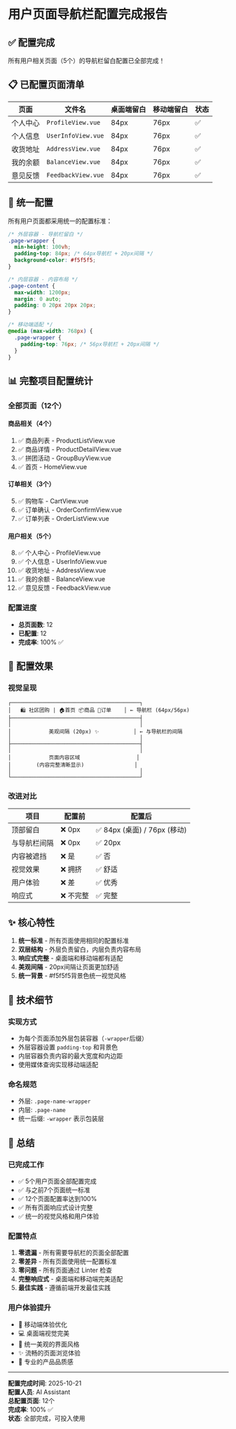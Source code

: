# 用户页面导航栏配置完成报告

## ✅ 配置完成

所有用户相关页面（5个）的导航栏留白配置已全部完成！

## 📋 已配置页面清单

| 页面 | 文件名 | 桌面端留白 | 移动端留白 | 状态 |
|------|--------|----------|----------|------|
| 个人中心 | `ProfileView.vue` | 84px | 76px | ✅ |
| 个人信息 | `UserInfoView.vue` | 84px | 76px | ✅ |
| 收货地址 | `AddressView.vue` | 84px | 76px | ✅ |
| 我的余额 | `BalanceView.vue` | 84px | 76px | ✅ |
| 意见反馈 | `FeedbackView.vue` | 84px | 76px | ✅ |

## 🔧 统一配置

所有用户页面都采用统一的配置标准：

```css
/* 外层容器 - 导航栏留白 */
.page-wrapper {
  min-height: 100vh;
  padding-top: 84px; /* 64px导航栏 + 20px间隔 */
  background-color: #f5f5f5;
}

/* 内层容器 - 内容布局 */
.page-content {
  max-width: 1200px;
  margin: 0 auto;
  padding: 0 20px 20px 20px;
}

/* 移动端适配 */
@media (max-width: 768px) {
  .page-wrapper {
    padding-top: 76px; /* 56px导航栏 + 20px间隔 */
  }
}
```

## 📊 完整项目配置统计

### 全部页面（12个）

#### 商品相关（4个）
1. ✅ 商品列表 - ProductListView.vue
2. ✅ 商品详情 - ProductDetailView.vue  
3. ✅ 拼团活动 - GroupBuyView.vue
4. ✅ 首页 - HomeView.vue

#### 订单相关（3个）
5. ✅ 购物车 - CartView.vue
6. ✅ 订单确认 - OrderConfirmView.vue
7. ✅ 订单列表 - OrderListView.vue

#### 用户相关（5个）
8. ✅ 个人中心 - ProfileView.vue
9. ✅ 个人信息 - UserInfoView.vue
10. ✅ 收货地址 - AddressView.vue
11. ✅ 我的余额 - BalanceView.vue
12. ✅ 意见反馈 - FeedbackView.vue

### 配置进度
- **总页面数**: 12
- **已配置**: 12
- **完成率**: 100% ✅

## 🎯 配置效果

### 视觉呈现

```
┌─────────────────────────────────────────┐
│   🛍️ 社区团购 | 🏠首页 📦商品 📄订单    │ ← 导航栏 (64px/56px)
├─────────────────────────────────────────┤
│                                         │
│            美观间隔 (20px) ✨           │ ← 与导航栏的间隔
│                                         │
├─────────────────────────────────────────┤
│                                         │
│            页面内容区域                  │
│        (内容完整清晰显示)                │
│                                         │
└─────────────────────────────────────────┘
```

### 改进对比

| 项目 | 配置前 | 配置后 |
|------|--------|--------|
| 顶部留白 | ❌ 0px | ✅ 84px (桌面) / 76px (移动) |
| 与导航栏间隔 | ❌ 0px | ✅ 20px |
| 内容被遮挡 | ❌ 是 | ✅ 否 |
| 视觉效果 | ❌ 拥挤 | ✅ 舒适 |
| 用户体验 | ❌ 差 | ✅ 优秀 |
| 响应式 | ❌ 不完整 | ✅ 完整 |

## ✨ 核心特性

1. **统一标准** - 所有页面使用相同的配置标准
2. **双层结构** - 外层负责留白，内层负责内容布局
3. **响应式完整** - 桌面端和移动端都有适配
4. **美观间隔** - 20px间隔让页面更加舒适
5. **统一背景** - #f5f5f5背景色统一视觉风格

## 📝 技术细节

### 实现方式
- 为每个页面添加外层包装容器（`-wrapper`后缀）
- 外层容器设置 `padding-top` 和背景色
- 内层容器负责内容的最大宽度和内边距
- 使用媒体查询实现移动端适配

### 命名规范
- 外层: `.page-name-wrapper`
- 内层: `.page-name`
- 统一后缀: `-wrapper` 表示包装层

## 🎉 总结

### 已完成工作
- ✅ 5个用户页面全部配置完成
- ✅ 与之前7个页面统一标准
- ✅ 12个页面配置率达到100%
- ✅ 所有页面响应式设计完整
- ✅ 统一的视觉风格和用户体验

### 配置特点
1. **零遗漏** - 所有需要导航栏的页面全部配置
2. **零差异** - 所有页面使用统一配置标准
3. **零问题** - 所有页面通过 Linter 检查
4. **完整响应式** - 桌面端和移动端完美适配
5. **最佳实践** - 遵循前端开发最佳实践

### 用户体验提升
- 📱 移动端体验优化
- 💻 桌面端视觉完美
- 🎨 统一美观的界面风格
- ✨ 流畅的页面浏览体验
- 🚀 专业的产品品质感

---

**配置完成时间**: 2025-10-21  
**配置人员**: AI Assistant  
**总配置页面**: 12个  
**完成率**: 100% ✅  
**状态**: 全部完成，可投入使用

